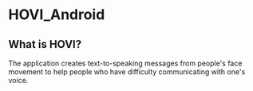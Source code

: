 # HOVI_Android
## What is HOVI?
The application creates text-to-speaking messages from people's face movement to help people who have difficulty communicating with one's voice.
